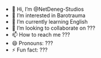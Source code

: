 - 👋 Hi, I’m @NetDeneg-Studios
- 👀 I’m interested in Barotrauma
- 🌱 I’m currently learning English
- 💞️ I’m looking to collaborate on ???
- 📫 How to reach me ???
- 😄 Pronouns: ???
- ⚡ Fun fact: ???

<!---
NetDeneg-Studios/NetDeneg-Studios is a ✨ special ✨ repository because its `README.md` (this file) appears on your GitHub profile.
You can click the Preview link to take a look at your changes.
--->
